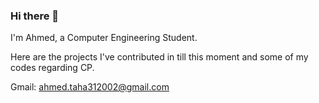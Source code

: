 ### Hi there 👋

I'm Ahmed, a Computer Engineering Student.

Here are the projects I've contributed in till this moment and some of my codes regarding CP. 

Gmail: ahmed.taha312002@gmail.com
